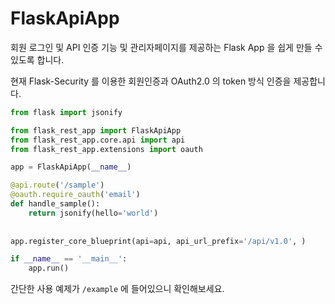 # FlaskApiApp

회원 로그인 및 API 인증 기능 및 관리자페이지를 제공하는 Flask App 을 쉽게 만들 수 있도록 합니다.

현재 Flask-Security 를 이용한 회원인증과 OAuth2.0 의 token 방식 인증을 제공합니다.

```python
from flask import jsonify

from flask_rest_app import FlaskApiApp
from flask_rest_app.core.api import api
from flask_rest_app.extensions import oauth

app = FlaskApiApp(__name__)

@api.route('/sample')
@oauth.require_oauth('email')
def handle_sample():
    return jsonify(hello='world')
    
    
app.register_core_blueprint(api=api, api_url_prefix='/api/v1.0', )

if __name__ == '__main__':
    app.run()
```

간단한 사용 예제가 `/example` 에 들어있으니 확인해보세요.

